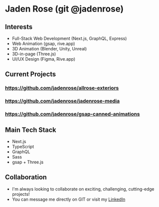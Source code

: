 # Jaden Rose (git @jadenrose)

## Interests
* Full-Stack Web Development (Next.js, GraphQL, Express)
* Web Animation (gsap, rive.app)
* 3D Animation (Blender, Unity, Unreal)
* 3D-in-page (Three.js)
* UI/UX Design (Figma, Rive.app)

## Current Projects

### https://github.com/jadenrose/allrose-exteriors
### https://github.com/jadenrose/jadenrose-media
### https://github.com/jadenrose/gsap-canned-animations

## Main Tech Stack
* Next.js
* TypeScript
* GraphQL
* Sass
* gsap + Three.js

## Collaboration
* I'm always looking to collaborate on exciting, challenging, cutting-edge projects!
* You can message me directly on GIT or visit my [LinkedIn](https://www.linkedin.com/in/jaden-rose-974770218/)
